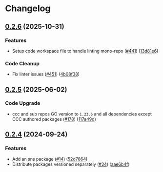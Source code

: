 # Changelog

## [0.2.6](https://github.com/cccteam/ccc/compare/sns/v0.2.5...sns/v0.2.6) (2025-10-31)


### Features

* Setup code workspace file to handle linting mono-repo ([#441](https://github.com/cccteam/ccc/issues/441)) ([13d81e6](https://github.com/cccteam/ccc/commit/13d81e6ce7dedf538c8e2dff5cbf030d1ef626d1))


### Code Cleanup

* Fix linter issues ([#451](https://github.com/cccteam/ccc/issues/451)) ([4b08f38](https://github.com/cccteam/ccc/commit/4b08f388927cc8919b1c90140292f0bbdf51151a))

## [0.2.5](https://github.com/cccteam/ccc/compare/sns/v0.2.4...sns/v0.2.5) (2025-06-02)


### Code Upgrade

* ccc and sub repos GO version to `1.23.6` and all dependencies except CCC authored packages ([#178](https://github.com/cccteam/ccc/issues/178)) ([117a49d](https://github.com/cccteam/ccc/commit/117a49d3740b461d1b295047cdeaf85b4cacb53f))

## [0.2.4](https://github.com/cccteam/ccc/compare/sns-v0.2.3...sns-v0.2.4) (2024-09-24)


### Features

* Add an sns package ([#14](https://github.com/cccteam/ccc/issues/14)) ([52d7864](https://github.com/cccteam/ccc/commit/52d7864df014d23200f7262cbbd7b59be4b567a9))
* Distribute packages versioned separately ([#24](https://github.com/cccteam/ccc/issues/24)) ([aae6b4f](https://github.com/cccteam/ccc/commit/aae6b4f646d7b0b8f4926180f5c90099def694ea))
